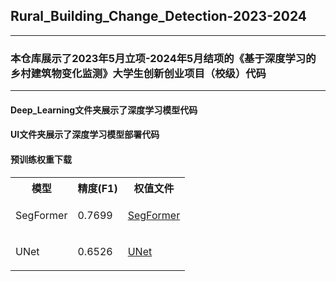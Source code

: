 ## Rural_Building_Change_Detection-2023-2024
***
### 本仓库展示了2023年5月立项-2024年5月结项的《基于深度学习的乡村建筑物变化监测》大学生创新创业项目（校级）代码
***
#### Deep_Learning文件夹展示了深度学习模型代码
#### UI文件夹展示了深度学习模型部署代码
#### 预训练权重下载
<table>
<tr>
  <th align="center">模型</th>
  <th align="center">精度(F1)</th>
  <th align="center">权值文件</th>
</tr>
<tr>
  <td>SegFormer</td>
  <td>0.7699</td>
  <td>

  [SegFormer](https://github.com/Goblin66dog/Rural_Building_Change_Detection-2023-2024/releases/download/v1/ImageClassifier.onnx)
  </td>
    

</tr>
<tr>
  <td>UNet</td>
  <td>0.6526</td>
  <td>

  [UNet](https://github.com/Goblin66dog/Rural_Building_Change_Detection-2023-2024/releases/download/v1/ImageClassifierUNet.onnx)
  </td>  

</table>